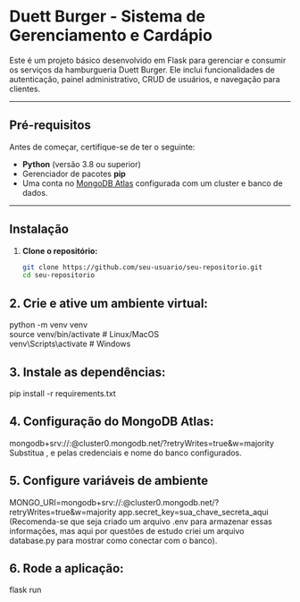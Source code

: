 # Duett Burger - Sistema de Gerenciamento e Cardápio

Este é um projeto básico desenvolvido em Flask para gerenciar e consumir os serviços da hamburgueria Duett Burger. Ele inclui funcionalidades de autenticação, painel administrativo, CRUD de usuários, e navegação para clientes.

---

## Pré-requisitos

Antes de começar, certifique-se de ter o seguinte:

- **Python** (versão 3.8 ou superior)
- Gerenciador de pacotes **pip**
- Uma conta no [MongoDB Atlas](https://www.mongodb.com/cloud/atlas) configurada com um cluster e banco de dados.

---

## Instalação

1. **Clone o repositório:**
   ```bash
   git clone https://github.com/seu-usuario/seu-repositorio.git
   cd seu-repositorio

## 2. Crie e ative um ambiente virtual:<br>
  python -m venv venv<br>
  source venv/bin/activate  # Linux/MacOS<br>
  venv\Scripts\activate     # Windows<br>

## 3. Instale as dependências:<br>
  pip install -r requirements.txt<br>
  
## 4. Configuração do MongoDB Atlas:<br>
  mongodb+srv://<usuario>:<senha>@cluster0.mongodb.net/<seu-database>?retryWrites=true&w=majority
  Substitua <usuario>, <senha> e <seu-database> pelas credenciais e nome do banco configurados.<br>

## 5. Configure variáveis de ambiente
   MONGO_URI=mongodb+srv://<usuario>:<senha>@cluster0.mongodb.net/<seu-database>?retryWrites=true&w=majority
app.secret_key=sua_chave_secreta_aqui
(Recomenda-se que seja criado um arquivo .env para armazenar essas informações, mas aqui por questões de estudo criei um arquivo database.py para mostrar como conectar com o banco).<br>

## 6. Rode a aplicação:
   flask run
